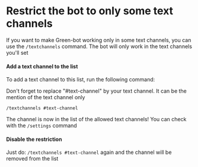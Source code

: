 # Restrict the bot to only some text channels

If you want to make Green-bot working only in some text channels, you can use the `/textchannels` command. The bot will only work in the text channels you'll set

#### Add a text channel to the list

To add a text channel to this list, run the following command:

Don't forget to replace "#text-channel" by your text channel. It can be the mention of the text channel only

`/textchannels #text-channel`

The channel is now in the list of the allowed text channels! You can check with the `/settings` command

#### Disable the restriction

Just do: `/textchannels #text-channel` again and the channel will be removed from the list

